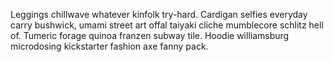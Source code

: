 Leggings chillwave whatever kinfolk try-hard. Cardigan selfies everyday carry bushwick, umami street art offal taiyaki cliche mumblecore schlitz hell of. Tumeric forage quinoa franzen subway tile. Hoodie williamsburg microdosing kickstarter fashion axe fanny pack.